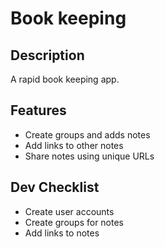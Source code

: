 <h1>Book keeping</p>

<h2>Description</h2>
<p>A rapid book keeping app.</p>

<h2>Features</h2>
<ul>
    <li>Create groups and adds notes</li>
    <li>Add links to other notes</li>
    <li>Share notes using unique URLs</li>
</ul>

<h2>Dev Checklist</h2>

<ul>
    <li>Create user accounts</li>
    <li>Create groups for notes</li>
    <li>Add links to notes</li>
</ul>
